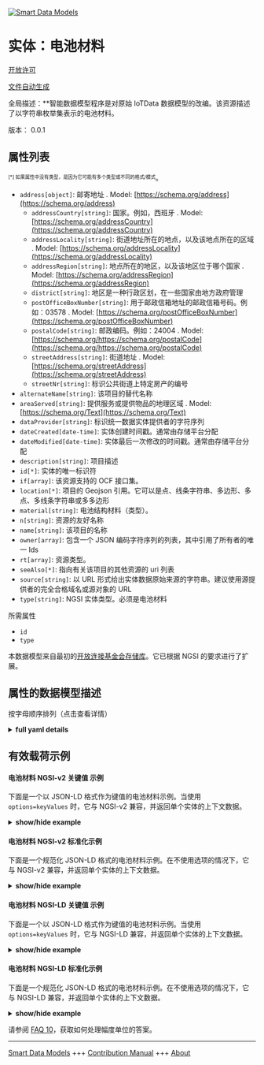 <!-- 10-Header -->    
[![Smart Data Models](https://smartdatamodels.org/wp-content/uploads/2022/01/SmartDataModels_logo.png "Logo")](https://smartdatamodels.org)    
实体：电池材料    
=======<!-- /10-Header -->    
<!-- 15-License -->    
[开放许可](https://github.com/smart-data-models//dataModel.OCF/blob/master/BatteryMaterial/LICENSE.md)    
[文件自动生成](https://docs.google.com/presentation/d/e/2PACX-1vTs-Ng5dIAwkg91oTTUdt8ua7woBXhPnwavZ0FxgR8BsAI_Ek3C5q97Nd94HS8KhP-r_quD4H0fgyt3/pub?start=false&loop=false&delayms=3000#slide=id.gb715ace035_0_60)    
<!-- /15-License -->    
<!-- 20-Description -->    
全局描述：**智能数据模型程序是对原始 IoTData 数据模型的改编。该资源描述了以字符串枚举集表示的电池材料。    
版本： 0.0.1    
<!-- /20-Description -->    
<!-- 30-PropertiesList -->    
## 属性列表    
<sup><sub>[*] 如果属性中没有类型，是因为它可能有多个类型或不同的格式/模式</sub></sup>。    
- `address[object]`: 邮寄地址  . Model: [https://schema.org/address](https://schema.org/address)	- `addressCountry[string]`: 国家。例如，西班牙  . Model: [https://schema.org/addressCountry](https://schema.org/addressCountry)    
	- `addressLocality[string]`: 街道地址所在的地点，以及该地点所在的区域  . Model: [https://schema.org/addressLocality](https://schema.org/addressLocality)    
	- `addressRegion[string]`: 地点所在的地区，以及该地区位于哪个国家  . Model: [https://schema.org/addressRegion](https://schema.org/addressRegion)    
	- `district[string]`: 地区是一种行政区划，在一些国家由地方政府管理      
	- `postOfficeBoxNumber[string]`: 用于邮政信箱地址的邮政信箱号码。例如：03578  . Model: [https://schema.org/postOfficeBoxNumber](https://schema.org/postOfficeBoxNumber)    
	- `postalCode[string]`: 邮政编码。例如：24004  . Model: [https://schema.org/https://schema.org/postalCode](https://schema.org/https://schema.org/postalCode)    
	- `streetAddress[string]`: 街道地址  . Model: [https://schema.org/streetAddress](https://schema.org/streetAddress)    
	- `streetNr[string]`: 标识公共街道上特定房产的编号      
- `alternateName[string]`: 该项目的替代名称  - `areaServed[string]`: 提供服务或提供物品的地理区域  . Model: [https://schema.org/Text](https://schema.org/Text)- `dataProvider[string]`: 标识统一数据实体提供者的字符序列  - `dateCreated[date-time]`: 实体创建时间戳。通常由存储平台分配  - `dateModified[date-time]`: 实体最后一次修改的时间戳。通常由存储平台分配  - `description[string]`: 项目描述  - `id[*]`: 实体的唯一标识符  - `if[array]`: 该资源支持的 OCF 接口集。  - `location[*]`: 项目的 Geojson 引用。它可以是点、线条字符串、多边形、多点、多线条字符串或多多边形  - `material[string]`: 电池结构材料（类型）。  - `n[string]`: 资源的友好名称  - `name[string]`: 该项目的名称  - `owner[array]`: 包含一个 JSON 编码字符序列的列表，其中引用了所有者的唯一 Ids  - `rt[array]`: 资源类型。  - `seeAlso[*]`: 指向有关该项目的其他资源的 uri 列表  - `source[string]`: 以 URL 形式给出实体数据原始来源的字符串。建议使用源提供者的完全合格域名或源对象的 URL  - `type[string]`: NGSI 实体类型。必须是电池材料  <!-- /30-PropertiesList -->    
<!-- 35-RequiredProperties -->    
所需属性    
- `id`  - `type`  <!-- /35-RequiredProperties -->    
<!-- 40-RequiredProperties -->    
本数据模型来自最初的[开放连接基金会存储库](https://github.com/openconnectivityfoundation/IoTDataModels)。它已根据 NGSI 的要求进行了扩展。    
<!-- /40-RequiredProperties -->    
<!-- 50-DataModelHeader -->    
## 属性的数据模型描述    
按字母顺序排列（点击查看详情）    
<!-- /50-DataModelHeader -->    
<!-- 60-ModelYaml -->    
<details><summary><strong>full yaml details</strong></summary>      
```yaml    
BatteryMaterial:      
  description: Smart Data Models Program adaptation of the original IoTData data Models. This Resource describes the battery material represented as an enumerated set of strings.      
  properties:      
    address:      
      description: The mailing address      
      properties:      
        addressCountry:      
          description: 'The country. For example, Spain'      
          type: string      
          x-ngsi:      
            model: https://schema.org/addressCountry      
            type: Property      
        addressLocality:      
          description: 'The locality in which the street address is, and which is in the region'      
          type: string      
          x-ngsi:      
            model: https://schema.org/addressLocality      
            type: Property      
        addressRegion:      
          description: 'The region in which the locality is, and which is in the country'      
          type: string      
          x-ngsi:      
            model: https://schema.org/addressRegion      
            type: Property      
        district:      
          description: 'A district is a type of administrative division that, in some countries, is managed by the local government'      
          type: string      
          x-ngsi:      
            type: Property      
        postOfficeBoxNumber:      
          description: 'The post office box number for PO box addresses. For example, 03578'      
          type: string      
          x-ngsi:      
            model: https://schema.org/postOfficeBoxNumber      
            type: Property      
        postalCode:      
          description: 'The postal code. For example, 24004'      
          type: string      
          x-ngsi:      
            model: https://schema.org/https://schema.org/postalCode      
            type: Property      
        streetAddress:      
          description: The street address      
          type: string      
          x-ngsi:      
            model: https://schema.org/streetAddress      
            type: Property      
        streetNr:      
          description: Number identifying a specific property on a public street      
          type: string      
          x-ngsi:      
            type: Property      
      type: object      
      x-ngsi:      
        model: https://schema.org/address      
        type: Property      
    alternateName:      
      description: An alternative name for this item      
      type: string      
      x-ngsi:      
        type: Property      
    areaServed:      
      description: The geographic area where a service or offered item is provided      
      type: string      
      x-ngsi:      
        model: https://schema.org/Text      
        type: Property      
    dataProvider:      
      description: A sequence of characters identifying the provider of the harmonised data entity      
      type: string      
      x-ngsi:      
        type: Property      
    dateCreated:      
      description: Entity creation timestamp. This will usually be allocated by the storage platform      
      format: date-time      
      type: string      
      x-ngsi:      
        type: Property      
    dateModified:      
      description: Timestamp of the last modification of the entity. This will usually be allocated by the storage platform      
      format: date-time      
      type: string      
      x-ngsi:      
        type: Property      
    description:      
      description: A description of this item      
      type: string      
      x-ngsi:      
        type: Property      
    id:      
      anyOf:      
        - description: Identifier format of any NGSI entity      
          maxLength: 256      
          minLength: 1      
          pattern: ^[\w\-\.\{\}\$\+\*\[\]`|~^@!,:\\]+$      
          type: string      
          x-ngsi:      
            type: Property      
        - description: Identifier format of any NGSI entity      
          format: uri      
          type: string      
          x-ngsi:      
            type: Property      
      description: Unique identifier of the entity      
      x-ngsi:      
        type: Property      
    if:      
      description: The OCF Interface set supported by this Resource.      
      items:      
        enum:      
          - oic.if.s      
          - oic.if.baseline      
        type: string      
      minItems: 2      
      readOnly: true      
      type: array      
      uniqueItems: true      
      x-ngsi:      
        type: Property      
    location:      
      description: 'Geojson reference to the item. It can be Point, LineString, Polygon, MultiPoint, MultiLineString or MultiPolygon'      
      oneOf:      
        - description: Geojson reference to the item. Point      
          properties:      
            bbox:      
              items:      
                type: number      
              minItems: 4      
              type: array      
            coordinates:      
              items:      
                type: number      
              minItems: 2      
              type: array      
            type:      
              enum:      
                - Point      
              type: string      
          required:      
            - type      
            - coordinates      
          title: GeoJSON Point      
          type: object      
          x-ngsi:      
            type: GeoProperty      
        - description: Geojson reference to the item. LineString      
          properties:      
            bbox:      
              items:      
                type: number      
              minItems: 4      
              type: array      
            coordinates:      
              items:      
                items:      
                  type: number      
                minItems: 2      
                type: array      
              minItems: 2      
              type: array      
            type:      
              enum:      
                - LineString      
              type: string      
          required:      
            - type      
            - coordinates      
          title: GeoJSON LineString      
          type: object      
          x-ngsi:      
            type: GeoProperty      
        - description: Geojson reference to the item. Polygon      
          properties:      
            bbox:      
              items:      
                type: number      
              minItems: 4      
              type: array      
            coordinates:      
              items:      
                items:      
                  items:      
                    type: number      
                  minItems: 2      
                  type: array      
                minItems: 4      
                type: array      
              type: array      
            type:      
              enum:      
                - Polygon      
              type: string      
          required:      
            - type      
            - coordinates      
          title: GeoJSON Polygon      
          type: object      
          x-ngsi:      
            type: GeoProperty      
        - description: Geojson reference to the item. MultiPoint      
          properties:      
            bbox:      
              items:      
                type: number      
              minItems: 4      
              type: array      
            coordinates:      
              items:      
                items:      
                  type: number      
                minItems: 2      
                type: array      
              type: array      
            type:      
              enum:      
                - MultiPoint      
              type: string      
          required:      
            - type      
            - coordinates      
          title: GeoJSON MultiPoint      
          type: object      
          x-ngsi:      
            type: GeoProperty      
        - description: Geojson reference to the item. MultiLineString      
          properties:      
            bbox:      
              items:      
                type: number      
              minItems: 4      
              type: array      
            coordinates:      
              items:      
                items:      
                  items:      
                    type: number      
                  minItems: 2      
                  type: array      
                minItems: 2      
                type: array      
              type: array      
            type:      
              enum:      
                - MultiLineString      
              type: string      
          required:      
            - type      
            - coordinates      
          title: GeoJSON MultiLineString      
          type: object      
          x-ngsi:      
            type: GeoProperty      
        - description: Geojson reference to the item. MultiLineString      
          properties:      
            bbox:      
              items:      
                type: number      
              minItems: 4      
              type: array      
            coordinates:      
              items:      
                items:      
                  items:      
                    items:      
                      type: number      
                    minItems: 2      
                    type: array      
                  minItems: 4      
                  type: array      
                type: array      
              type: array      
            type:      
              enum:      
                - MultiPolygon      
              type: string      
          required:      
            - type      
            - coordinates      
          title: GeoJSON MultiPolygon      
          type: object      
          x-ngsi:      
            type: GeoProperty      
      x-ngsi:      
        type: GeoProperty      
    material:      
      description: The battery construction material (type).      
      enum:      
        - Alkaline      
        - Aluminium Air      
        - Aluminium Ion      
        - Atomic Betavoltaics      
        - Atomic Optoelectric Nuclear      
        - Atomic Nuclear      
        - Bunsen Cell      
        - Chromic Acid Cell      
        - Poggendorff Cell      
        - Clark Cell      
        - Daniell Cell      
        - Dry Cell      
        - Earth      
        - Flow      
        - Flow Vanadium Redox      
        - Flow Zinc Bromine      
        - Flow Zinc Cerium      
        - Frog      
        - Fuel      
        - Galvanic Cell      
        - Glass      
        - Grove Cell      
        - Lead Acid      
        - Lead Acid Deep Cycle      
        - Lead Acid VRLA      
        - Lead Acid AGM      
        - Lead Acid Gel      
        - Leclanche Cell      
        - Lemon Potato      
        - Lithium      
        - Lithium Air      
        - Lithium Ion      
        - Lithium Ion Cobalt Oxide (ICR)      
        - Lithium Ion Manganese Oxide (IMR)      
        - Lithium Ion Polymer      
        - Lithium Iron Phosphate      
        - Lithium Sulfur      
        - Lithium Titanate      
        - Lithium Ion Thin Film      
        - Magnesium      
        - Magnesium Ion      
        - Mercury      
        - Molten Salt      
        - Nickel Cadmium      
        - Nickel Cadmium Vented Cell      
        - Nickel Hydrogen      
        - 'Nickel Iron '      
        - Nickel Metal Hydride      
        - Nickel Metal Hydride Low Self-Discharge      
        - Nickel Oxyhydroxide      
        - Nickel Oxyride      
        - Nickel Zinc      
        - Organic Radical      
        - Paper      
        - Polymer Based      
        - Polysulfide Bromide      
        - Potassium Ion      
        - Pulvermachers Chain      
        - Silicon Air      
        - Silver Calcium      
        - Silver Oxide      
        - Silver Zinc      
        - Sodium Ion      
        - Sodium Sulfur      
        - Solid State      
        - Sugar      
        - Super Iron      
        - UltraBattery      
        - Voltaic Pile      
        - Voltaic Pile Penny      
        - Voltaic Pile Trough      
        - Water Activated      
        - Weston Cell      
        - Zinc Air      
        - Zinc Carbon      
        - Zinc Chloride      
        - Zinc Ion      
        - Unknown      
      readOnly: true      
      type: string      
      x-ngsi:      
        type: Property      
    n:      
      description: Friendly name of the Resource      
      maxLength: 64      
      readOnly: true      
      type: string      
      x-ngsi:      
        type: Property      
    name:      
      description: The name of this item      
      type: string      
      x-ngsi:      
        type: Property      
    owner:      
      description: A List containing a JSON encoded sequence of characters referencing the unique Ids of the owner(s)      
      items:      
        anyOf:      
          - description: Identifier format of any NGSI entity      
            maxLength: 256      
            minLength: 1      
            pattern: ^[\w\-\.\{\}\$\+\*\[\]`|~^@!,:\\]+$      
            type: string      
            x-ngsi:      
              type: Property      
          - description: Identifier format of any NGSI entity      
            format: uri      
            type: string      
            x-ngsi:      
              type: Property      
        description: Unique identifier of the entity      
        x-ngsi:      
          type: Property      
      type: array      
      x-ngsi:      
        type: Property      
    rt:      
      description: The Resource Type.      
      items:      
        enum:      
          - oic.r.batterymaterial      
        maxLength: 64      
        type: string      
      minItems: 1      
      readOnly: true      
      type: array      
      uniqueItems: true      
      x-ngsi:      
        type: Property      
    seeAlso:      
      description: list of uri pointing to additional resources about the item      
      oneOf:      
        - items:      
            format: uri      
            type: string      
          minItems: 1      
          type: array      
        - format: uri      
          type: string      
      x-ngsi:      
        type: Property      
    source:      
      description: 'A sequence of characters giving the original source of the entity data as a URL. Recommended to be the fully qualified domain name of the source provider, or the URL to the source object'      
      type: string      
      x-ngsi:      
        type: Property      
    type:      
      description: NGSI entity type. It has to be BatteryMaterial      
      enum:      
        - BatteryMaterial      
      type: string      
      x-ngsi:      
        type: Property      
  required:      
    - id      
    - type      
  type: object      
  x-derived-from: https://github.com/OpenInterConnect/IoTDataModels/blob/master/BatteryMaterialResURI.swagger.json      
  x-disclaimer: 'Redistribution and use in source and binary forms, with or without modification, are permitted  provided that the license conditions are met. Copyleft (c) 2022 Contributors to Smart Data Models Program'      
  x-license-url: https://github.com/smart-data-models/dataModel.OCF/blob/master/BatteryMaterial/LICENSE.md      
  x-model-schema: https://smart-data-models.github.io/dataModel.IoTDataModels/BatteryMaterial/schema.json      
  x-model-tags: OCF      
  x-version: 0.0.1      
```    
</details>      
<!-- /60-ModelYaml -->    
<!-- 70-MiddleNotes -->    
<!-- /70-MiddleNotes -->    
<!-- 80-Examples -->    
## 有效载荷示例    
#### 电池材料 NGSI-v2 关键值 示例    
下面是一个以 JSON-LD 格式作为键值的电池材料示例。当使用 `options=keyValues` 时，它与 NGSI-v2 兼容，并返回单个实体的上下文数据。    
<details><summary><strong>show/hide example</strong></summary>      
```json  
{  
  "id": "urn:ngsi-ld:BatteryMaterial:id:YHLJ:63936175",  
  "dateCreated": "1981-05-13T21:09:19Z",  
  "dateModified": "1980-07-16T20:07:15Z",  
  "source": "I",  
  "name": "Particular garden free effort for film.",  
  "alternateName": "Start performance approach Republican. Tough board leave baby security item. Law way inside.",  
  "description": "Much wish look bed gun store. Boy present wide old.",  
  "dataProvider": "Indeed white could account benefit produce. Cultural anyone southern you letter board watch.",  
  "owner": [  
    "urn:ngsi-ld:BatteryMaterial:items:WJNR:66047443",  
    "urn:ngsi-ld:BatteryMaterial:items:HPXL:60042311"  
  ],  
  "seeAlso": [  
    "urn:ngsi-ld:BatteryMaterial:items:KLOB:32503034"  
  ],  
  "location": {  
    "type": "Point",  
    "coordinates": [  
      10.1892095,  
      -5.495683  
    ]  
  },  
  "address": {  
    "streetAddress": "Information raise various American I structure. Indeed public oil student rather discuss.",  
    "addressLocality": "Your dark result just. Small run true.",  
    "addressRegion": "Agency training need. Certainly work open in.",  
    "addressCountry": "Power daughter suffer store else. Offer real leg side.",  
    "postalCode": "Store world standard middle town how ten. By so tough sometimes most agent. Smile agency sometimes west.",  
    "postOfficeBoxNumber": "Daughter father media Democrat city relationship ball. Cultural across space top lot. Understand team necessary PM explain enough near.",  
    "streetNr": "Bit today already. Table major pull garden seat. Together artist great include. Such consider partner onto treatment.",  
    "district": ""  
  },  
  "areaServed": "Community career science. Play reason skill matter sometimes seem direction produce. Wide idea else true military explain.",  
  "rt": [  
    "oic.r.batterymaterial"  
  ],  
  "material": "Zinc Carbon",  
  "n": "Fast to this identify summer. Signifi",  
  "if": [  
    "oic.if.s",  
    "oic.if.baseline"  
  ],  
  "type": "BatteryMaterial"  
}  
```  
</details>    
#### 电池材料 NGSI-v2 标准化示例    
下面是一个规范化 JSON-LD 格式的电池材料示例。在不使用选项的情况下，它与 NGSI-v2 兼容，并返回单个实体的上下文数据。    
<details><summary><strong>show/hide example</strong></summary>      
```json  
{  
  "id": "urn:ngsi-ld:BatteryMaterial:id:YHLJ:63936175",  
  "dateCreated": {  
    "type": "DateTime",  
    "value": "1981-05-13T21:09:19Z"  
  },  
  "dateModified": {  
    "type": "DateTime",  
    "value": "1980-07-16T20:07:15Z"  
  },  
  "source": {  
    "type": "Text",  
    "value": "I"  
  },  
  "name": {  
    "type": "Text",  
    "value": "Particular garden free effort for film."  
  },  
  "alternateName": {  
    "type": "Text",  
    "value": "Start performance approach Republican. Tough board leave baby security item. Law way inside."  
  },  
  "description": {  
    "type": "Text",  
    "value": "Much wish look bed gun store. Boy present wide old."  
  },  
  "dataProvider": {  
    "type": "Text",  
    "value": "Indeed white could account benefit produce. Cultural anyone southern you letter board watch."  
  },  
  "owner": {  
    "type": "StructuredValue",  
    "value": [  
      "urn:ngsi-ld:BatteryMaterial:items:WJNR:66047443",  
      "urn:ngsi-ld:BatteryMaterial:items:HPXL:60042311"  
    ]  
  },  
  "seeAlso": {  
    "type": "StructuredValue",  
    "value": [  
      "urn:ngsi-ld:BatteryMaterial:items:KLOB:32503034"  
    ]  
  },  
  "location": {  
    "type": "geo:json",  
    "value": {  
      "type": "Point",  
      "coordinates": [  
        10.1892095,  
        -5.495683  
      ]  
    }  
  },  
  "address": {  
    "type": "StructuredValue",  
    "value": {  
      "streetAddress": "Information raise various American I structure. Indeed public oil student rather discuss.",  
      "addressLocality": "Your dark result just. Small run true.",  
      "addressRegion": "Agency training need. Certainly work open in.",  
      "addressCountry": "Power daughter suffer store else. Offer real leg side.",  
      "postalCode": "Store world standard middle town how ten. By so tough sometimes most agent. Smile agency sometimes west.",  
      "postOfficeBoxNumber": "Daughter father media Democrat city relationship ball. Cultural across space top lot. Understand team necessary PM explain enough near.",  
      "streetNr": "Bit today already. Table major pull garden seat. Together artist great include. Such consider partner onto treatment.",  
      "district": ""  
    }  
  },  
  "areaServed": {  
    "type": "Text",  
    "value": "Community career science. Play reason skill matter sometimes seem direction produce. Wide idea else true military explain."  
  },  
  "rt": {  
    "type": "StructuredValue",  
    "value": [  
      "oic.r.batterymaterial"  
    ]  
  },  
  "material": {  
    "type": "Text",  
    "value": "Zinc Carbon"  
  },  
  "n": {  
    "type": "Text",  
    "value": "Fast to this identify summer. Signifi"  
  },  
  "if": {  
    "type": "StructuredValue",  
    "value": [  
      "oic.if.s",  
      "oic.if.baseline"  
    ]  
  },  
  "type": "BatteryMaterial"  
}  
```  
</details>    
#### 电池材料 NGSI-LD 关键值 示例    
下面是一个以 JSON-LD 格式作为键值的电池材料示例。当使用 `options=keyValues` 时，它与 NGSI-LD 兼容，并返回单个实体的上下文数据。    
<details><summary><strong>show/hide example</strong></summary>      
```json  
{  
  "id": "urn:ngsi-ld:BatteryMaterial:id:YHLJ:63936175",  
  "dateCreated": "1981-05-13T21:09:19Z",  
  "dateModified": "1980-07-16T20:07:15Z",  
  "source": "I",  
  "name": "Particular garden free effort for film.",  
  "alternateName": "Start performance approach Republican. Tough board leave baby security item. Law way inside.",  
  "description": "Much wish look bed gun store. Boy present wide old.",  
  "dataProvider": "Indeed white could account benefit produce. Cultural anyone southern you letter board watch.",  
  "owner": [  
    "urn:ngsi-ld:BatteryMaterial:items:WJNR:66047443",  
    "urn:ngsi-ld:BatteryMaterial:items:HPXL:60042311"  
  ],  
  "seeAlso": [  
    "urn:ngsi-ld:BatteryMaterial:items:KLOB:32503034"  
  ],  
  "location": {  
    "type": "Point",  
    "coordinates": [  
      10.1892095,  
      -5.495683  
    ]  
  },  
  "address": {  
    "streetAddress": "Information raise various American I structure. Indeed public oil student rather discuss.",  
    "addressLocality": "Your dark result just. Small run true.",  
    "addressRegion": "Agency training need. Certainly work open in.",  
    "addressCountry": "Power daughter suffer store else. Offer real leg side.",  
    "postalCode": "Store world standard middle town how ten. By so tough sometimes most agent. Smile agency sometimes west.",  
    "postOfficeBoxNumber": "Daughter father media Democrat city relationship ball. Cultural across space top lot. Understand team necessary PM explain enough near.",  
    "streetNr": "Bit today already. Table major pull garden seat. Together artist great include. Such consider partner onto treatment.",  
    "district": ""  
  },  
  "areaServed": "Community career science. Play reason skill matter sometimes seem direction produce. Wide idea else true military explain.",  
  "rt": [  
    "oic.r.batterymaterial"  
  ],  
  "material": "Zinc Carbon",  
  "n": "Fast to this identify summer. Signifi",  
  "if": [  
    "oic.if.s",  
    "oic.if.baseline"  
  ],  
  "type": "BatteryMaterial",  
  "@context": [  
    "https://smartdatamodels.org/context.jsonld"  
  ]  
}  
```  
</details>    
#### 电池材料 NGSI-LD 标准化示例    
下面是一个规范化 JSON-LD 格式的电池材料示例。在不使用选项的情况下，它与 NGSI-LD 兼容，并返回单个实体的上下文数据。    
<details><summary><strong>show/hide example</strong></summary>      
```json  
{  
    "id": "urn:ngsi-ld:BatteryMaterial:id:YHLJ:63936175",  
    "dateCreated": {  
        "type": "Property",  
        "value": {  
            "@type": "DateTime",  
            "@value": "1981-05-13T21:09:19Z"  
        }  
    },  
    "dateModified": {  
        "type": "Property",  
        "value": {  
            "@type": "DateTime",  
            "@value": "1980-07-16T20:07:15Z"  
        }  
    },  
    "source": {  
        "type": "Property",  
        "value": "I"  
    },  
    "name": {  
        "type": "Property",  
        "value": "Particular garden free effort for film."  
    },  
    "alternateName": {  
        "type": "Property",  
        "value": "Start performance approach Republican. Tough board leave baby security item. Law way inside."  
    },  
    "description": {  
        "type": "Property",  
        "value": "Much wish look bed gun store. Boy present wide old."  
    },  
    "dataProvider": {  
        "type": "Property",  
        "value": "Indeed white could account benefit produce. Cultural anyone southern you letter board watch."  
    },  
    "owner": {  
        "type": "Property",  
        "value": [  
            "urn:ngsi-ld:BatteryMaterial:items:WJNR:66047443",  
            "urn:ngsi-ld:BatteryMaterial:items:HPXL:60042311"  
        ]  
    },  
    "seeAlso": {  
        "type": "Property",  
        "value": [  
            "urn:ngsi-ld:BatteryMaterial:items:KLOB:32503034"  
        ]  
    },  
    "location": {  
        "type": "GeoProperty",  
        "value": {  
            "type": "Point",  
            "coordinates": [  
                10.1892095,  
                -5.495683  
            ]  
        }  
    },  
    "address": {  
        "type": "Property",  
        "value": {  
            "streetAddress": "Information raise various American I structure. Indeed public oil student rather discuss.",  
            "addressLocality": "Your dark result just. Small run true.",  
            "addressRegion": "Agency training need. Certainly work open in.",  
            "addressCountry": "Power daughter suffer store else. Offer real leg side.",  
            "postalCode": "Store world standard middle town how ten. By so tough sometimes most agent. Smile agency sometimes west.",  
            "postOfficeBoxNumber": "Daughter father media Democrat city relationship ball. Cultural across space top lot. Understand team necessary PM explain enough near.",  
            "streetNr": "Bit today already. Table major pull garden seat. Together artist great include. Such consider partner onto treatment.",  
            "district": ""  
        }  
    },  
    "areaServed": {  
        "type": "Property",  
        "value": "Community career science. Play reason skill matter sometimes seem direction produce. Wide idea else true military explain."  
    },  
    "rt": {  
        "type": "Property",  
        "value": [  
            "oic.r.batterymaterial"  
        ]  
    },  
    "material": {  
        "type": "Property",  
        "value": "Zinc Carbon"  
    },  
    "n": {  
        "type": "Property",  
        "value": "Fast to this identify summer. Signifi"  
    },  
    "if": {  
        "type": "Property",  
        "value": [  
            "oic.if.s",  
            "oic.if.baseline"  
        ]  
    },  
    "type": "BatteryMaterial",  
    "@context": [  
        "https://smartdatamodels.org/context.jsonld"  
    ]  
}  
```  
</details><!-- /80-Examples -->    
<!-- 90-FooterNotes -->    
<!-- /90-FooterNotes -->    
<!-- 95-Units -->    
请参阅 [FAQ 10](https://smartdatamodels.org/index.php/faqs/)，获取如何处理幅度单位的答案。    
<!-- /95-Units -->    
<!-- 97-LastFooter -->    
---    
[Smart Data Models](https://smartdatamodels.org) +++ [Contribution Manual](https://bit.ly/contribution_manual) +++ [About](https://bit.ly/Introduction_SDM)<!-- /97-LastFooter -->    
